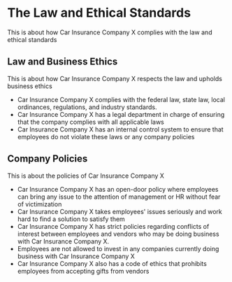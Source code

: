 # The Law and Ethical Standards

This is about how Car Insurance Company X complies with the law and ethical standards

## Law and Business Ethics

This is about how Car Insurance Company X respects the law and upholds business ethics

- Car Insurance Company X complies with the federal law, state law, local ordinances, regulations, and industry standards.
- Car Insurance Company X has a legal department in charge of ensuring that the company complies with all applicable laws
- Car Insurance Company X has an internal control system to ensure that employees do not violate these laws or any company policies

## Company Policies

This is about the policies of Car Insurance Company X

- Car Insurance Company X has an open-door policy where employees can bring any issue to the attention of management or HR without fear of victimization
- Car Insurance Company X takes employees' issues seriously and work hard to find a solution to satisfy them
- Car Insurance Company X has strict policies regarding conflicts of interest between employees and vendors who may be doing business with Car Insurance Company X.
- Employees are not allowed to invest in any companies currently doing business with Car Insurance Company X
- Car Insurance Company X also has a code of ethics that prohibits employees from accepting gifts from vendors